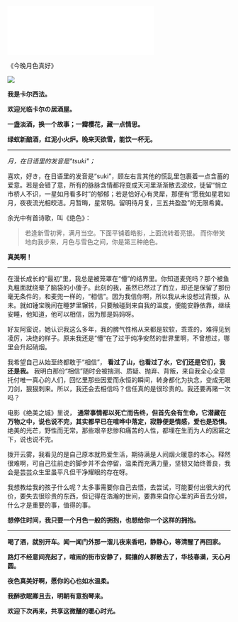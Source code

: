 <iframe frameborder="no" border="0" marginwidth="0" marginheight="0" width=330 height=110 src="//music.163.com/outchain/player?type=3&id=2062559396&auto=0&height=90"></iframe>

《今晚月色真好》

<img src="https://cdn.jsdelivr.net/gh/iCalcifer/icalcifer.github.io/images/post/MusicIzakaya/s2e6.jpg"/>

**我是卡尔西法。**

 **欢迎光临卡尔の居酒屋。**

 **一盏淡酒，换一个故事；一瓣樱花，藏一点情思。**

 **绿蚁新醅酒，红泥小火炉。晚来天欲雪，能饮一杯无。**

---

*月，在日语里的发音是"tsuki"；*

喜欢，好き，在日语里的发音是“suki”，顾左右言其他的慌乱里包裹着一点含蓄的爱意。若是会错了意，所有的脉脉含情都将变成天河里渐渐散去波纹，徒留“悄立市桥人不识，一星如月看多时”的郁郁；若是恰好心有灵犀，那便有“愿我如星君如月，夜夜流光相皎洁。月暂晦，星常明。留明待月复，三五共盈盈”的无限希冀。

余光中有首诗歌，叫《绝色》：
> 若逢新雪初霁，满月当空。下面平铺着皓影，上面流转着亮银。
> 而你带笑地向我步来，月色与雪色之间，你是第三种绝色。

**真美啊！**

---

在漫长成长的“最初”里，我总是被笼罩在“懵”的结界里。你知道麦兜吗？那个被鱼丸粗面就绕晕了脑袋的小傻子。此刻的我，虽然已然过了而立，却还是保留了那份毫无条件的，和麦兜一样的，“相信”。因为我信你啊，所以我从未设想过背叛，从未。就如锤宝晚间在睡梦里辗转，只要触碰到来自我的温度，便能安静依靠，继续安睡，他知道，他可以相信，因为那是妈妈呀。

好友阿蛮说，她认识我这么多年，我的脾气性格从来都是软软，乖乖的，难得见到凌厉，决绝的样子。原来我还是“懵”在了过于纯净安然的世界里啊，不曾想过，哪里会升起硝烟。

我希望自己从始至终都敢于“相信”， **看过了山，也看过了水，它们还是它们，我还是我。** 我明白那份“相信”随时会被揣测、质疑、抛弃、背叛，来自我全心全意托付唯一真心的人们，回忆里那些因爱而永恒的瞬间，转身都化为执念，变成无眼刀剑，狠狠刺来。所以，我还会去相信吗？信任真的是很珍贵的。我还要再赌一次吗？

电影《绝美之城》里说， **通常事情都以死亡而告终，但首先会有生命，它潜藏在万物之中，说也说不完，其实都早已在喧哗中落定，寂静便是情感，爱也是恐惧。** 绝美的光芒，野性而无常。那些艰辛悲惨和痛苦的人性，都埋在生而为人的困窘之下，说也说不完。

拨开云雾，我看见的是自己原本就热爱生活，期待满是人间烟火暖意的本心。释然很难啊，可自己往前走的脚步并不会停留，温柔而充满力量，坚韧又始终善良，我会是芸芸众生里虽平凡但干净耀眼的存在呀。

我想教给我的孩子什么呢？太多事需要你自己去悟，去尝试，可能要付出很大的代价，要失去很珍贵的东西，但记得在浩瀚的世间，要靠来自你心里的声音去分辨，什么才是重要的事，值得的事。

**想停住时间，我只要一个月色一般的拥抱，也想给你一个这样的拥抱。**

---

 **喝了酒，就别开车。闻一闻门外那一溜儿夜来香吧，静静心，等清醒了再回家。**

 **路灯不经意间亮起了，喧闹的街市安静了，熙攘的人群散去了，华枝春满，天心月圆。**

 **夜色真美好啊，愿你的心也如水温柔。**

 **我醉欲眠卿且去，明朝有意抱琴来。**

 **欢迎下次再来，共享这微醺的暖心时光。**


